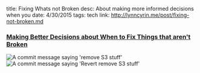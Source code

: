 title: Fixing Whats not Broken
desc: About making more informed decisions when you
date: 4/30/2015
tags: tech
link: http://lynncyrin.me/post/fixing-not-broken.md

### [Making Better Decisions about When to Fix Things that aren't Broken](/post/fixing-not-broken)

![A commit message saying 'remove S3 stuff'](https://lh6.googleusercontent.com/_vaTKtxAYZA3C7IW3vK9BlF-xbYJFgO7_SUdS13xSm4Bn0socqiIOeeXgtd7Qgf4GrbsNL4zTj2-_vU=w1342-h513)
![A commit message saying 'Revert remove S3 stuff'](https://lh6.googleusercontent.com/KQa15V4Z8phXX1_9d4cuJ2E_8MZxbkkLMxCw8mYVskyZ2QJ8Qqy32C0pdnTdjYkxMhfLPnyS0QJ4v1E=w1342-h513)
